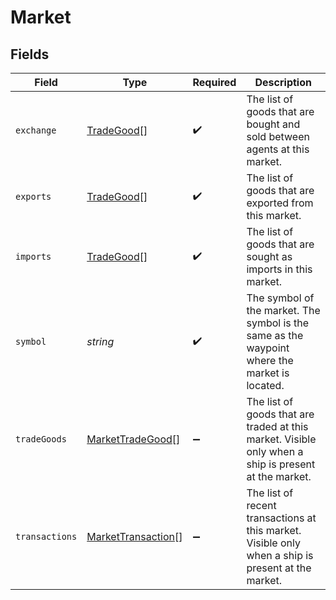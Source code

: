 # Market


## Fields

| Field                                                                                                | Type                                                                                                 | Required                                                                                             | Description                                                                                          |
| ---------------------------------------------------------------------------------------------------- | ---------------------------------------------------------------------------------------------------- | ---------------------------------------------------------------------------------------------------- | ---------------------------------------------------------------------------------------------------- |
| `exchange`                                                                                           | [TradeGood](../../models/shared/tradegood.md)[]                                                      | :heavy_check_mark:                                                                                   | The list of goods that are bought and sold between agents at this market.                            |
| `exports`                                                                                            | [TradeGood](../../models/shared/tradegood.md)[]                                                      | :heavy_check_mark:                                                                                   | The list of goods that are exported from this market.                                                |
| `imports`                                                                                            | [TradeGood](../../models/shared/tradegood.md)[]                                                      | :heavy_check_mark:                                                                                   | The list of goods that are sought as imports in this market.                                         |
| `symbol`                                                                                             | *string*                                                                                             | :heavy_check_mark:                                                                                   | The symbol of the market. The symbol is the same as the waypoint where the market is located.        |
| `tradeGoods`                                                                                         | [MarketTradeGood](../../models/shared/markettradegood.md)[]                                          | :heavy_minus_sign:                                                                                   | The list of goods that are traded at this market. Visible only when a ship is present at the market. |
| `transactions`                                                                                       | [MarketTransaction](../../models/shared/markettransaction.md)[]                                      | :heavy_minus_sign:                                                                                   | The list of recent transactions at this market. Visible only when a ship is present at the market.   |